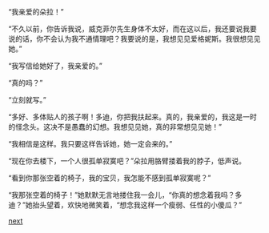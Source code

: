 
“我亲爱的朵拉！”

“不久以前，你告诉我说，威克菲尔先生身体不太好，而在这以后，我还要说我要说的话，你不会认为我不通情理吧？我要说的是，我想见见爱格妮斯。我很想见见她。”

“我写信给她好了，我亲爱的。”

“真的吗？”

“立刻就写。”

“多好、多体贴人的孩子啊！多迪，你把我扶起来。真的，我亲爱的，我这是一时的怪念头。这决不是愚蠢的幻想。我想见见她，真的非常想见见她！”

“我相信是这样。我只要这样告诉她，她一定会来的。”

“现在你去楼下，一个人很孤单寂寞吧？”朵拉用胳臂搂着我的脖子，低声说。

“看到你那张空着的椅子，我的宝贝，我怎能不感到孤单寂寞呢？”

“我那张空着的椅子！”她默默无言地搂住我一会儿，“你真的想念着我吗？多迪？”她抬头望着，欢快地微笑着，“想念我这样一个瘦弱、任性的小傻瓜？”

[next](page678.md)